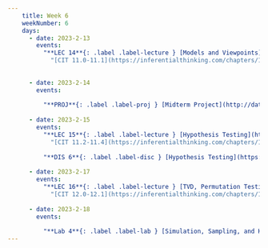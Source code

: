 ```yaml
---
    title: Week 6
    weekNumber: 6
    days:
      - date: 2023-2-13
        events:
          "**LEC 14**{: .label .label-lecture } [Models and Viewpoints](http://datahub.ucsd.edu/user-redirect/git-sync?repo=https://github.com/dsc-courses/dsc10-2023-wi&subPath=lectures/lec14/lec14.ipynb) [✏️](resources/lectures/lec14/lec14.html) [Watch 🎥](https://podcast.ucsd.edu/watch/wi23/dsc10_d00/15/kaltura)":
            "[CIT 11.0-11.1](https://inferentialthinking.com/chapters/11/Testing_Hypotheses.html)"
                
          
      - date: 2023-2-14
        events:
          
          "**PROJ**{: .label .label-proj } [Midterm Project](http://datahub.ucsd.edu/user-redirect/git-sync?repo=https://github.com/dsc-courses/dsc10-2023-wi&subPath=projects/midterm_project/midterm_project.ipynb)":
          
      - date: 2023-2-15
        events:
          "**LEC 15**{: .label .label-lecture } [Hypothesis Testing](http://datahub.ucsd.edu/user-redirect/git-sync?repo=https://github.com/dsc-courses/dsc10-2023-wi&subPath=lectures/lec15/lec15.ipynb) [✏️](resources/lectures/lec15/lec15.html) [Watch 🎥](https://podcast.ucsd.edu/watch/wi23/dsc10_d00/16/kaltura)":
            "[CIT 11.2-11.4](https://inferentialthinking.com/chapters/11/2/Multiple_Categories.html)"
          
          "**DIS 6**{: .label .label-disc } [Hypothesis Testing](https://practice.dsc10.com/disc06/index.html) - [Dasha 🎥](https://podcast.ucsd.edu/watch/wi23/dsc10_d00/54), [Dylan 🎥](https://podcast.ucsd.edu/watch/wi23/dsc10_a00/50)":
                
      - date: 2023-2-17
        events:
          "**LEC 16**{: .label .label-lecture } [TVD, Permutation Testing](http://datahub.ucsd.edu/user-redirect/git-sync?repo=https://github.com/dsc-courses/dsc10-2023-wi&subPath=lectures/lec16/lec16.ipynb) [✏️](resources/lectures/lec16/lec16.html) [Watch 🎥](https://podcast.ucsd.edu/watch/wi23/dsc10_a00/17/kaltura)":
            "[CIT 12.0-12.1](https://inferentialthinking.com/chapters/12/Comparing_Two_Samples.html)"
                
      - date: 2023-2-18
        events:
          
          "**Lab 4**{: .label .label-lab } [Simulation, Sampling, and Hypothesis Testing](http://datahub.ucsd.edu/user-redirect/git-sync?repo=https://github.com/dsc-courses/dsc10-2023-wi&subPath=labs/lab04/lab04.ipynb)":
---
```

